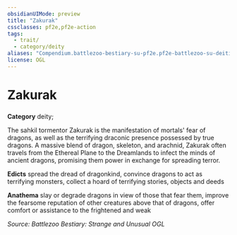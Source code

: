 ```yaml
---
obsidianUIMode: preview
title: "Zakurak"
cssclasses: pf2e,pf2e-action
tags:
  - trait/
  - category/deity
aliases: "Compendium.battlezoo-bestiary-su-pf2e.pf2e-battlezoo-su-deities.Item.xr9JkrQyTUAwI5J1"
license: OGL
---
```

# Zakurak

### 

**Category** deity; 




The sahkil tormentor Zakurak is the manifestation of mortals' fear of dragons, as well as the terrifying draconic presence possessed by true dragons. A massive blend of dragon, skeleton, and arachnid, Zakurak often travels from the Ethereal Plane to the Dreamlands to infect the minds of ancient dragons, promising them power in exchange for spreading terror.

**Edicts** spread the dread of dragonkind, convince dragons to act as terrifying monsters, collect a hoard of terrifying stories, objects and deeds

**Anathema** slay or degrade dragons in view of those that fear them, improve the fearsome reputation of other creatures above that of dragons, offer comfort or assistance to the frightened and weak

*Source: Battlezoo Bestiary: Strange and Unusual*
*OGL*